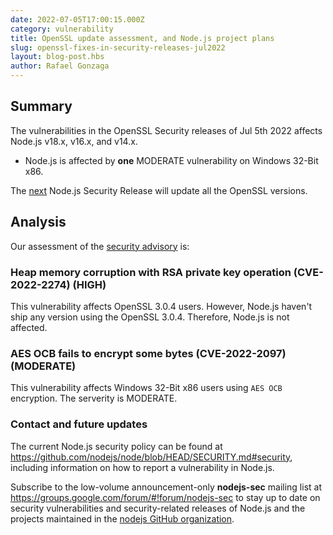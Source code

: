 ```yaml
---
date: 2022-07-05T17:00:15.000Z
category: vulnerability
title: OpenSSL update assessment, and Node.js project plans
slug: openssl-fixes-in-security-releases-jul2022
layout: blog-post.hbs
author: Rafael Gonzaga
---
```


## Summary

The vulnerabilities in the OpenSSL Security releases of Jul 5th 2022 affects Node.js v18.x, v16.x, and v14.x.

* Node.js is affected by **one** MODERATE vulnerability on Windows 32-Bit x86.

The [next](https://nodejs.org/en/blog/vulnerability/july-2022-security-releases/) Node.js Security Release will update all the OpenSSL versions.

## Analysis

Our assessment of the [security advisory](https://mta.openssl.org/pipermail/openssl-announce/2022-July/000232.html) is:

### Heap memory corruption with RSA private key operation (CVE-2022-2274) (HIGH)

This vulnerability affects OpenSSL 3.0.4 users. However, Node.js haven't ship any version using the OpenSSL 3.0.4.
Therefore, Node.js is not affected.

### AES OCB fails to encrypt some bytes (CVE-2022-2097) (MODERATE)

This vulnerability affects Windows 32-Bit x86 users using `AES OCB` encryption. The serverity is MODERATE.

### Contact and future updates

The current Node.js security policy can be found at <https://github.com/nodejs/node/blob/HEAD/SECURITY.md#security>,
including information on how to report a vulnerability in Node.js.

Subscribe to the low-volume announcement-only **nodejs-sec** mailing list at
https://groups.google.com/forum/#!forum/nodejs-sec to stay up to date on
security vulnerabilities and security-related releases of Node.js and the
projects maintained in the
[nodejs GitHub organization](https://github.com/nodejs).
